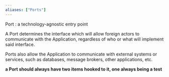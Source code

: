 ```yaml
---
aliases: ["Ports"]
---
```


Port
: a technology-agnostic entry point

A Port determines the interface which will allow foreign actors to communicate with the Application, regardless of who or what will implement said interface.

Ports also allow the Application to communicate with external systems or services, such as databases, message brokers, other applications, etc.

**a Port should always have two items hooked to it, one always being a test**



